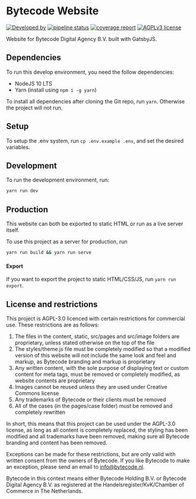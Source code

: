 # Bytecode Website

[![Developed by](https://img.shields.io/badge/Developed%20by-Bytecode.nl-green.svg)](https://bytecode.nl)
[![pipeline status](https://git.bytecode.nl/bytecode/bytecode-website/badges/develop/pipeline.svg)](https://git.bytedev.io/bytecode/bytecode-website/commits/develop)
[![coverage report](https://git.bytecode.nl/bytecode/bytecode-website/badges/develop/coverage.svg)](https://git.bytedev.io/bytecode/bytecode-website/commits/develop)
[![AGPLv3 license](https://img.shields.io/badge/License-AGPLv3-blue.svg)](https://www.gnu.org/licenses/agpl-3.0.en.html)

Website for Bytecode Digital Agency B.V. built with GatsbyJS.

## Dependencies

To run this develop environment, you need the follow dependencies:

* NodeJS 10 LTS
* Yarn (install using `npm i -g yarn`)

To install all dependencies after cloning the Git repo, run `yarn`. Otherwise the project will not run.

## Setup

To setup the .env system, run `cp .env.example .env`, and set the desired variables.

## Development

To run the development environment, run:

```sh
yarn run dev
```

## Production

This website can both be exported to static HTML or run as a live server itself.

To use this project as a server for production, run

```sh
yarn run build && yarn run serve
```

#### Export

If you want to export the project to static HTML/CSS/JS, run `yarn run export`.

## License and restrictions

This project is AGPL-3.0 licenced with certain restrictions for commercial use. These restrictions are as follows:

1. The files in the content, static, src/pages and src/image folders are proprietary, unless stated otherwise on the top of the file
2. The styles/theme.js file must be completely modified so that a modified version of this website will not include the same look and feel and markup, as Bytecode branding and markup is proprietary
3. Any written content, with the sole purpose of displaying text or custom content for meta tags, must be removed or completely modified, as website contents are proprietary
4. Images cannot be reused unless they are used under Creative Commons license
5. Any trademarks of Bytecode or their clients must be removed
6. All of the cases (in the pages/case folder) must be removed and completely rewritten

In short, this means that this project can be used under the AGPL-3.0 license, as long as all content is completely replaced, the styling has been modified and all trademarks have been removed, making sure all Bytecode branding and content has been removed.

Exceptions can be made for these restrictions, but are only valid with written consent from the owners of Bytecode. If you like Bytecode to make an exception, please send an email to [info@bytecode.nl](mailto:info@bytecode.nl).

Bytecode in this context means either Bytecode Holding B.V. or Bytecode Digital Agency B.V. as registered at the Handelsregister/KvK/Chamber of Commerce in The Netherlands.

